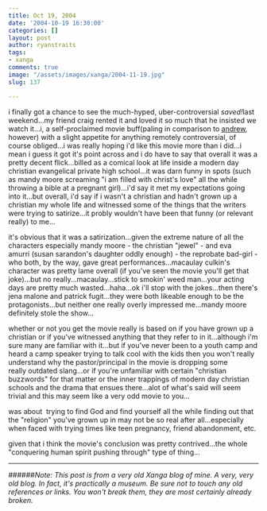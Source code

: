 ```yaml
---
title: Oct 19, 2004
date: '2004-10-19 16:30:00'
categories: []
layout: post
author: ryanstraits
tags:
- xanga
comments: true
image: "/assets/images/xanga/2004-11-19.jpg"
slug: 137

---
```

<P>i finally got a chance to see the much-hyped, uber-controversial <EM>saved!</EM>last weekend...my friend craig rented it and loved it so much that he insisted we watch it...i,&nbsp;a self-proclaimed&nbsp;movie buff(paling in comparison to <A href="http://www.xanga.com/weakfingers" target="_blank">andrew</A>, however) with a slight appetite for anything remotely controversial, of course obliged...i was really hoping i'd like this movie more than i did...i mean i guess it got it's point across and i do have to say that overall it was a pretty decent flick...billed as a comical look at life inside a modern day christian evangelical private high school...it was darn funny in spots (such as mandy moore screaming "i am filled with christ's love" all the while throwing a bible at a pregnant girl)...i'd say it met my expectations going into it...but overall, i'd say if i wasn't a christian and hadn't grown up a christian my whole life and witnessed some of the things that the writers were trying to satirize...it probly wouldn't have been that funny (or relevant really) to me...</P>
<P>it's obvious that it was a satirization...given the extreme nature of all the characters especially mandy moore - the christian "jewel" - and eva amurri&nbsp;(susan sarandon's daughter oddly enough) - the reprobate bad-girl - who both,&nbsp;by the way, gave great performances...macaulay culkin's character was pretty lame overall (if you've seen the movie you'll get that joke)...but no really...macaulay...stick to smokin' weed man...your acting days are pretty much wasted...haha...ok i'll stop with the jokes...then there's jena malone and patrick fugit...they were both likeable enough to be the protagonists...but neither one really overly impressed me...mandy moore definitely stole the show...</P>
<P>whether or not you get the movie really is based on if you have grown up a christian or if you've witnessed anything that they refer to in it...although i'm sure many are familiar with it...but if you've never been to a youth camp and heard a camp speaker trying to talk cool with the kids then you won't really understand why the pastor/principal in the movie is dropping some really&nbsp;outdated slang...or&nbsp;if you're unfamiliar with certain "christian buzzwords" for that matter or the inner trappings of modern day christian schools and the drama that ensues there...alot of what's said will seem trivial and this&nbsp;may seem like a very odd movie to you...</P>
<P>was about&nbsp; trying to find God and find yourself all the while finding out that the "religion" you've grown up in may not be so real after all...especially when faced with trying times like teen pregnancy, friend abandonment, etc. </P>
<P>given that i think the movie's conclusion was pretty contrived...the whole "conquering human spirit pushing through" type of thing...</P>


---

######*Note: This post is from a very old Xanga blog of mine. A very, very old blog. In fact, it's practically a museum. Be sure not to touch any old references or links. You won't break them, they are most certainly already broken.*